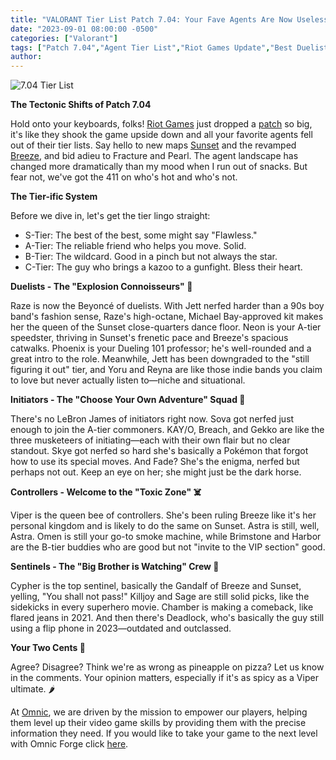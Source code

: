 ```yaml
---
title: "VALORANT Tier List Patch 7.04: Your Fave Agents Are Now Useless!"
date: "2023-09-01 08:00:00 -0500"
categories: ["Valorant"]
tags: ["Patch 7.04","Agent Tier List","Riot Games Update","Best Duelists","Initiator Rankings","Controller Meta","Sentinel Picks","Map Changes","Agent Nerfs and Buffs","Competitive Gaming Tips"]
author:
---
```


![7.04 Tier List](/2023-09-01-VALORANT-Tier-List-Patch-7.04-Your-Fave-Agents-Are-Now-Useless.png)

**The Tectonic Shifts of Patch 7.04**

Hold onto your keyboards, folks! [Riot Games](https://www.riotgames.com/en) just dropped a [patch](https://playvalorant.com/en-sg/news/game-updates/valorant-patch-notes-7-04/) so big, it's like they shook the game upside down and all your favorite agents fell out of their tier lists. Say hello to new maps [Sunset](https://valorant.fandom.com/wiki/Sunset) and the revamped [Breeze](https://valorant.fandom.com/wiki/Breeze), and bid adieu to Fracture and Pearl. The agent landscape has changed more dramatically than my mood when I run out of snacks. But fear not, we've got the 411 on who's hot and who's not.

**The Tier-ific System**

Before we dive in, let's get the tier lingo straight:

- S-Tier: The best of the best, some might say "Flawless."
- A-Tier: The reliable friend who helps you move. Solid.
- B-Tier: The wildcard. Good in a pinch but not always the star.
- C-Tier: The guy who brings a kazoo to a gunfight. Bless their heart.

**Duelists - The "Explosion Connoisseurs" 🧨**

Raze is now the Beyoncé of duelists. With Jett nerfed harder than a 90s boy band's fashion sense, Raze's high-octane, Michael Bay-approved kit makes her the queen of the Sunset close-quarters dance floor. Neon is your A-tier speedster, thriving in Sunset's frenetic pace and Breeze's spacious catwalks. Phoenix is your Dueling 101 professor; he's well-rounded and a great intro to the role. Meanwhile, Jett has been downgraded to the "still figuring it out" tier, and Yoru and Reyna are like those indie bands you claim to love but never actually listen to—niche and situational.

**Initiators - The "Choose Your Own Adventure" Squad 🚀**

There's no LeBron James of initiators right now. Sova got nerfed just enough to join the A-tier commoners. KAY/O, Breach, and Gekko are like the three musketeers of initiating—each with their own flair but no clear standout. Skye got nerfed so hard she's basically a Pokémon that forgot how to use its special moves. And Fade? She's the enigma, nerfed but perhaps not out. Keep an eye on her; she might just be the dark horse.

**Controllers - Welcome to the "Toxic Zone" ☠️**

Viper is the queen bee of controllers. She's been ruling Breeze like it's her personal kingdom and is likely to do the same on Sunset. Astra is still, well, Astra. Omen is still your go-to smoke machine, while Brimstone and Harbor are the B-tier buddies who are good but not "invite to the VIP section" good.

**Sentinels - The "Big Brother is Watching" Crew 🎥**

Cypher is the top sentinel, basically the Gandalf of Breeze and Sunset, yelling, "You shall not pass!" Killjoy and Sage are still solid picks, like the sidekicks in every superhero movie. Chamber is making a comeback, like flared jeans in 2021. And then there's Deadlock, who's basically the guy still using a flip phone in 2023—outdated and outclassed.

**Your Two Cents 💬**

Agree? Disagree? Think we're as wrong as pineapple on pizza? Let us know in the comments. Your opinion matters, especially if it's as spicy as a Viper ultimate. 🌶️

At [Omnic](https://www.omnic.ai/), we are driven by the mission to empower our players, helping them level up their video game skills by providing them with the precise information they need. If you would like to take your game to the next level with Omnic Forge click [here](https://forge.omnic.ai/).